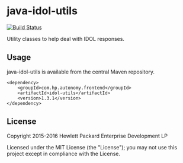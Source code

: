 # java-idol-utils

[![Build Status](https://travis-ci.org/hpe-idol/java-idol-utils.svg?branch=master)](https://travis-ci.org/hpe-idol/java-idol-utils)

Utility classes to help deal with IDOL responses.

## Usage

java-idol-utils is available from the central Maven repository.

    <dependency>
        <groupId>com.hp.autonomy.frontend</groupId>
        <artifactId>idol-utils</artifactId>
        <version>1.3.1</version>
    </dependency>

## License
Copyright 2015-2016 Hewlett Packard Enterprise Development LP

Licensed under the MIT License (the "License"); you may not use this project except in compliance with the License.
